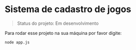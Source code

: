 # Sistema de cadastro de jogos

> Status do projeto: Em desenvolvimento

Para rodar esse projeto na sua máquina por favor digite:

```
node app.js
```
